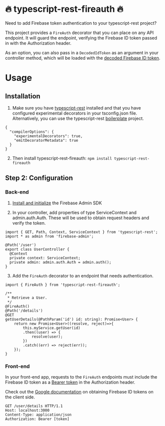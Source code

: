 # :fire: typescript-rest-fireauth :fire:
Need to add Firebase token authentication to your typescript-rest project?

This project provides a `FireAuth` decorator that you can place on any API endpoint. It will guard the endpoint, verifying the Firebase ID token passed in with the Authorization header.

As an option, you can also pass in a `DecodedIdToken` as an argument in your controller method, which will be loaded with the [decoded Firebase ID token](https://firebase.google.com/docs/reference/admin/node/admin.auth.DecodedIdToken).

# Usage

## Installation

1. Make sure you have [typescript-rest](https://www.npmjs.com/package/typescript-rest) installed and that you have configured experimental decorators in your tsconfig.json file. Alternatively, you can use the typescript-rest [boilerplate](https://github.com/vrudikov/typescript-rest-boilerplate) project.
```
{
  "compilerOptions": {
    "experimentalDecorators": true,
    "emitDecoratorMetadata": true
  }
}
```

2. Then install typescript-rest-fireauth:
`npm install typescript-rest-fireauth`

## Step 2: Configuration

### Back-end

1. [Install and initialize](https://firebase.google.com/docs/admin/setup/) the Firebase Admin SDK

2. In your controller, add properties of type ServiceContext and admin.auth.Auth. These will be used to obtain request headers and verify the token.

```
import { GET, Path, Context, ServiceContext } from 'typescript-rest';
import * as admin from 'firebase-admin';

@Path('/user')
export class UserController {
  @Context
  private context: ServiceContext;
  private admin: admin.auth.Auth = admin.auth();
}

```

3. Add the `FireAuth` decorator to an endpoint that needs authentication.

```
import { FireAuth } from 'typescript-rest-fireauth';

/**
 * Retrieve a User.
 */
@FireAuth()
@Path('/details')
@GET
getUserDetails(@PathParam('id') id: string): Promise<User> {
    return new Promise<User>((resolve, reject)=>{
        this.myService.getUser(id)
        .then((user) => {
            resolve(user);
        })
        .catch((err) => reject(err));
    });
}
```

### Front-end

In your front-end app, requests to the `FireAuth` endpoints must include the Firebase ID token as a [Bearer token](https://swagger.io/docs/specification/authentication/bearer-authentication/) in the Authorization header.

Check out the [Google documentation](https://firebase.google.com/docs/auth/admin/verify-id-tokens#retrieve_id_tokens_on_clients) on obtaining Firebase ID tokens on the client side.

```
GET /user/details HTTP/1.1
Host: localhost:3000
Content-Type: application/json
Authorization: Bearer [token]
```

